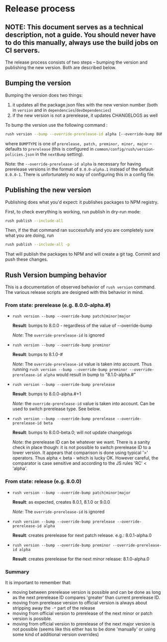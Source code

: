 # Release process

## NOTE: This document serves as a technical description, not a guide. You should never have to do this manually, always use the build jobs on CI servers.

The release process consists of two steps – bumping the version and publishing the new version. Both are described below.

## Bumping the version

Bumping the version does two things:

1. it updates all the package.json files with the new version number (both in `version` and in `dependencies`/`devDependencies`)
2. if the new version is not a prerelease, it updates CHANGELOGS as well

To bump the version use the following command :

```bash
rush version --bump --override-prerelease-id alpha [--override-bump BUMPTYPE]
```

where `BUMPTYPE` is one of `prerelease, patch, preminor, minor, major` – defaults to `prerelease` (this is configured in `common/config/rush/version-policies.json` in the `nextBump` setting).

Note: the `--override-prerelease-id alpha` is necessary for having prerelease versions in the format of `8.0.0-alpha.1` instead of the default `8.0.0-1`. There is unfortunately no way of configuring this in a config file.

## Publishing the new version

Publishing does what you'd expect: it publishes packages to NPM registry.

First, to check everything is working, run publish in dry-run mode:

```bash
rush publish --include-all
```

Then, if the that command ran successfully and you are completely sure what you are doing, run

```bash
rush publish --include-all -p
```

That will publish the packages to NPM and will create a git tag. Commit and push these changes.

## Rush Version bumping behavior

This is a documentation of observed behavior of `rush version` command. The various release scripts are designed with this behavior in mind.

### From state: prerelease (e.g. 8.0.0-alpha.#)

-   `rush version --bump --override-bump patch|minor|major`

    **Result**: bumps to 8.0.0 - regardless of the value of --override-bump

    _Note_: The `override-prerelease-id` is ignored

-   `rush version --bump --override-bump preminor`

    **Result**: bumps to 8.1.0-#

    _Note_: The `override-prerelease-id` value is taken into account. Thus running `rush version --bump --override-bump preminor --override-prerelease-id alpha`
    would result in bump to "8.1.0-alpha.#"

-   `rush version --bump --override-bump prerelease`

    **Result**: bumps to 8.0.0-alpha.#+1

    _Note_: the `override-prerelease-id` value is taken into account. Can be used to switch prerelease type. See below.

-   `rush version --bump --override-bump prerelease --override-prerelease-id beta`

    **Result**: bumps to 8.0.0-beta.0; will not update changelogs

    _Note_: the prerelease ID can be whatever we want. There is a sanity check in place though: it is not possible to switch prerelease
    ID to a lower version. It appears that comparison is done using typical '>' operators. Thus alpha < beta - which is lucky OK. However careful,
    the comparator is case sensitive and according to the JS rules 'RC' < 'alpha'.

### From state: release (e.g. 8.0.0)

-   `rush version --bump --override-bump patch|minor|major`

    **Result**: as expected, creates 8.0.1, 8.1.0 or 9.0.0

    _Note_: The `override-prerelease-id` is ignored

-   `rush version --bump --override-bump prerelease --override-prerelease-id alpha`

    **Result**: creates prerelease for next patch release. e.g.: 8.0.1-alpha.0

-   `rush version --bump --override-bump preminor --override-prerelease-id alpha`

    **Result**: creates prerelease for the next minor release: 8.1.0-alpha.0

### Summary

It is important to remember that:

-   moving between prerelease version is possible and can be done as long as the next prerelease ID
    compares 'greater' than current prerelease ID.
-   moving from prerelease version to official version is always about stripping away the `-*` part
    of the release
-   moving from official version to prerelease of the next minor or patch version is possible.
-   moving from official version to prerelease of the next major version is not possible (seems like
    this either has to be done 'manually' or using some kind of additional version overrides)
